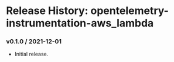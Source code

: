 # Release History: opentelemetry-instrumentation-aws_lambda

### v0.1.0 / 2021-12-01

* Initial release.
